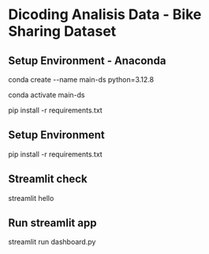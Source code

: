 # Dicoding Analisis Data - Bike Sharing Dataset

## Setup Environment - Anaconda

conda create --name main-ds python=3.12.8

conda activate main-ds

pip install -r requirements.txt 

## Setup Environment

pip install -r requirements.txt

## Streamlit check

streamlit hello

## Run streamlit app

streamlit run dashboard.py

